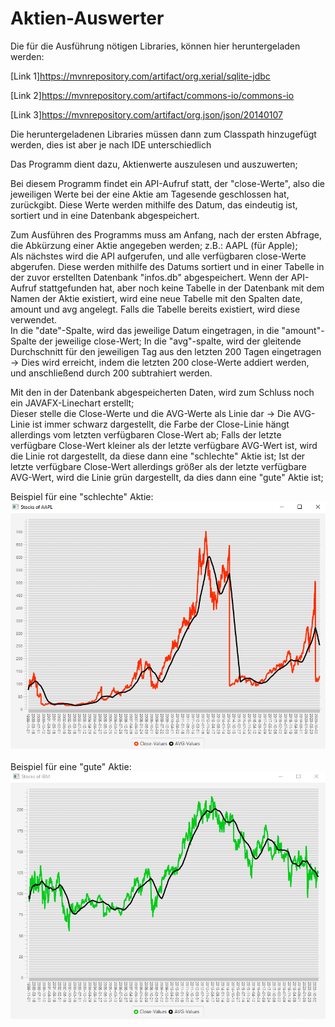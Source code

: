 <h1>Aktien-Auswerter</h1>

Die für die Ausführung nötigen Libraries, können hier heruntergeladen werden:

[Link 1]https://mvnrepository.com/artifact/org.xerial/sqlite-jdbc

[Link 2]https://mvnrepository.com/artifact/commons-io/commons-io

[Link 3]https://mvnrepository.com/artifact/org.json/json/20140107

Die heruntergeladenen Libraries müssen dann zum Classpath hinzugefügt werden, dies ist aber je nach IDE unterschiedlich

Das Programm dient dazu, Aktienwerte auszulesen und auszuwerten;

Bei diesem Programm findet ein API-Aufruf statt, der "close-Werte", also die jeweiligen Werte bei der eine Aktie am Tagesende geschlossen hat, zurückgibt.
Diese Werte werden mithilfe des Datum, das eindeutig ist, sortiert und in eine Datenbank abgespeichert. 

Zum Ausführen des Programms muss am Anfang, nach der ersten Abfrage, die Abkürzung einer Aktie angegeben werden; z.B.: AAPL (für Apple); <br>
Als nächstes wird die API aufgerufen, und alle verfügbaren close-Werte abgerufen. 
Diese werden mithilfe des Datums sortiert und in einer Tabelle in der zuvor erstellten Datenbank "infos.db" abgespeichert. Wenn der API-Aufruf stattgefunden hat, 
aber noch keine Tabelle in der Datenbank mit dem Namen der Aktie existiert, wird eine neue Tabelle mit den Spalten date, amount und avg angelegt. 
Falls die Tabelle bereits existiert, wird diese verwendet. <br>
In die "date"-Spalte, wird das jeweilige Datum eingetragen, in die "amount"-Spalte der jeweilige close-Wert;
In die "avg"-spalte, wird der gleitende Durchschnitt für den jeweiligen Tag aus den letzten 200 Tagen eingetragen -> Dies wird erreicht, indem die letzten 200 close-Werte addiert werden, und anschließend durch 200 subtrahiert werden. 

Mit den in der Datenbank abgespeicherten Daten, wird zum Schluss noch ein JAVAFX-Linechart erstellt;<br>
Dieser stelle die Close-Werte und die AVG-Werte als Linie dar -> Die AVG-Linie ist immer schwarz dargestellt, die Farbe der Close-Linie hängt allerdings vom letzten verfügbaren Close-Wert ab;
Falls der letzte verfügbare Close-Wert kleiner als der letzte verfügbare AVG-Wert ist, wird die Linie rot dargestellt, da diese dann eine "schlechte" Aktie ist;
Ist der letzte verfügbare Close-Wert allerdings größer als der letzte verfügbare AVG-Wert, wird die Linie grün dargestellt, da dies dann eine "gute" Aktie ist;

Beispiel für eine "schlechte" Aktie:
<img src = "https://github.com/Nnnoooaaahhhh/4AHW_SWP_HUEs/blob/master/StockMarketProject/exampleRed.PNG">
<br><br>
Beispiel für eine "gute" Aktie:<br>
<img src = "https://github.com/Nnnoooaaahhhh/4AHW_SWP_HUEs/blob/master/StockMarketProject/exampleGreen.PNG">
